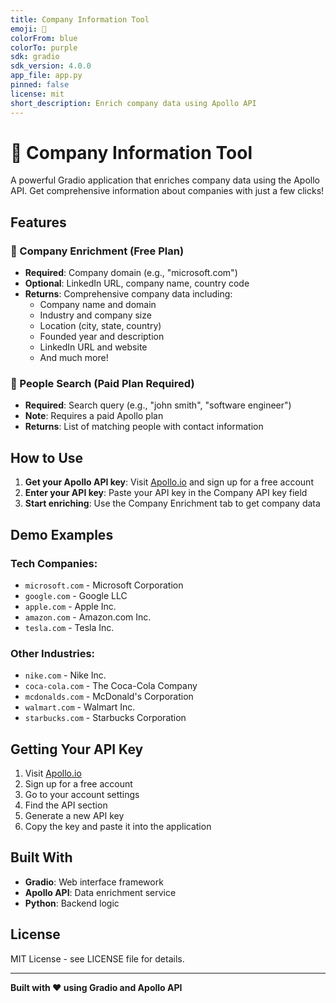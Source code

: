 ```yaml
---
title: Company Information Tool
emoji: 🏢
colorFrom: blue
colorTo: purple
sdk: gradio
sdk_version: 4.0.0
app_file: app.py
pinned: false
license: mit
short_description: Enrich company data using Apollo API
---
```


# 🏢 Company Information Tool

A powerful Gradio application that enriches company data using the Apollo API. Get comprehensive information about companies with just a few clicks!

## Features

### 🏢 Company Enrichment (Free Plan)
- **Required**: Company domain (e.g., "microsoft.com")
- **Optional**: LinkedIn URL, company name, country code
- **Returns**: Comprehensive company data including:
  - Company name and domain
  - Industry and company size
  - Location (city, state, country)
  - Founded year and description
  - LinkedIn URL and website
  - And much more!

### 👤 People Search (Paid Plan Required)
- **Required**: Search query (e.g., "john smith", "software engineer")
- **Note**: Requires a paid Apollo plan
- **Returns**: List of matching people with contact information

## How to Use

1. **Get your Apollo API key**: Visit [Apollo.io](https://apollo.io) and sign up for a free account
2. **Enter your API key**: Paste your API key in the Company API key field
3. **Start enriching**: Use the Company Enrichment tab to get company data

## Demo Examples

### Tech Companies:
- `microsoft.com` - Microsoft Corporation
- `google.com` - Google LLC
- `apple.com` - Apple Inc.
- `amazon.com` - Amazon.com Inc.
- `tesla.com` - Tesla Inc.

### Other Industries:
- `nike.com` - Nike Inc.
- `coca-cola.com` - The Coca-Cola Company
- `mcdonalds.com` - McDonald's Corporation
- `walmart.com` - Walmart Inc.
- `starbucks.com` - Starbucks Corporation

## Getting Your API Key

1. Visit [Apollo.io](https://apollo.io)
2. Sign up for a free account
3. Go to your account settings
4. Find the API section
5. Generate a new API key
6. Copy the key and paste it into the application

## Built With

- **Gradio**: Web interface framework
- **Apollo API**: Data enrichment service
- **Python**: Backend logic

## License

MIT License - see LICENSE file for details.

---

**Built with ❤️ using Gradio and Apollo API**